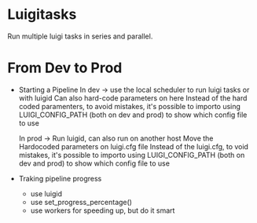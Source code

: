 # Luigitasks

Run multiple luigi tasks in series and parallel.


# From Dev to Prod

- Starting a Pipeline
    In dev  -> use the local scheduler to run luigi tasks or with luigid
            Can also hard-code parameters on here
            Instead of the hard coded paramenters, to avoid mistakes, it's possible to importo using LUIGI_CONFIG_PATH (both on dev and prod) to show which config file to use

    In prod -> Run luigid, can also run on another host
            Move the Hardocoded parameters on luigi.cfg file 
            Instead of the luigi.cfg, to void mistakes, it's possible to importo using LUIGI_CONFIG_PATH (both on dev and prod) to show which config file to use

- Traking pipeline progress
    - use luigid
    - use set_progress_percentage()
    - use workers for speeding up, but do it smart